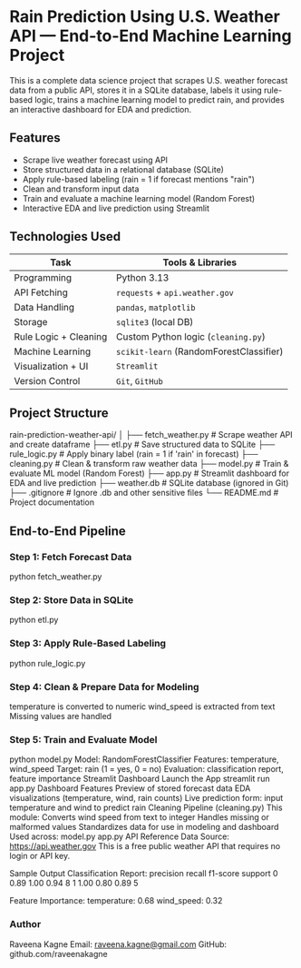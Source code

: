 # Rain Prediction Using U.S. Weather API — End-to-End Machine Learning Project

This is a complete data science project that scrapes U.S. weather forecast data from a public API, stores it in a SQLite database, labels it using rule-based logic, trains a machine learning model to predict rain, and provides an interactive dashboard for EDA and prediction.

## Features

- Scrape live weather forecast using API
- Store structured data in a relational database (SQLite)
- Apply rule-based labeling (rain = 1 if forecast mentions "rain")
- Clean and transform input data
- Train and evaluate a machine learning model (Random Forest)
- Interactive EDA and live prediction using Streamlit

## Technologies Used

| Task                | Tools & Libraries                        |
|---------------------|------------------------------------------|
| Programming         | Python 3.13                              |
| API Fetching        | `requests` + `api.weather.gov`           |
| Data Handling       | `pandas`, `matplotlib`                   |
| Storage             | `sqlite3` (local DB)                     |
| Rule Logic + Cleaning | Custom Python logic (`cleaning.py`)   |
| Machine Learning    | `scikit-learn` (RandomForestClassifier)  |
| Visualization + UI  | `Streamlit`                              |
| Version Control     | `Git`, `GitHub`                          |

## Project Structure

rain-prediction-weather-api/
│
├── fetch_weather.py # Scrape weather API and create dataframe
├── etl.py # Save structured data to SQLite
├── rule_logic.py # Apply binary label (rain = 1 if 'rain' in forecast)
├── cleaning.py # Clean & transform raw weather data
├── model.py # Train & evaluate ML model (Random Forest)
├── app.py # Streamlit dashboard for EDA and live prediction
├── weather.db # SQLite database (ignored in Git)
├── .gitignore # Ignore .db and other sensitive files
└── README.md # Project documentation


## End-to-End Pipeline

### Step 1: Fetch Forecast Data
python fetch_weather.py
### Step 2: Store Data in SQLite
python etl.py
### Step 3: Apply Rule-Based Labeling
python rule_logic.py
### Step 4: Clean & Prepare Data for Modeling
temperature is converted to numeric
wind_speed is extracted from text
Missing values are handled
### Step 5: Train and Evaluate Model
python model.py
Model: RandomForestClassifier
Features: temperature, wind_speed
Target: rain (1 = yes, 0 = no)
Evaluation: classification report, feature importance
Streamlit Dashboard
Launch the App
streamlit run app.py
Dashboard Features
Preview of stored forecast data
EDA visualizations (temperature, wind, rain counts)
Live prediction form: input temperature and wind to predict rain
Cleaning Pipeline (cleaning.py)
This module:
Converts wind speed from text to integer
Handles missing or malformed values
Standardizes data for use in modeling and dashboard
Used across:
model.py
app.py
API Reference
Data Source: https://api.weather.gov
This is a free public weather API that requires no login or API key.

Sample Output
Classification Report:
              precision    recall  f1-score   support
           0       0.89      1.00      0.94         8
           1       1.00      0.80      0.89         5

Feature Importance:
temperature: 0.68
wind_speed: 0.32

### Author
Raveena Kagne
Email: raveena.kagne@gmail.com
GitHub: github.com/raveenakagne
